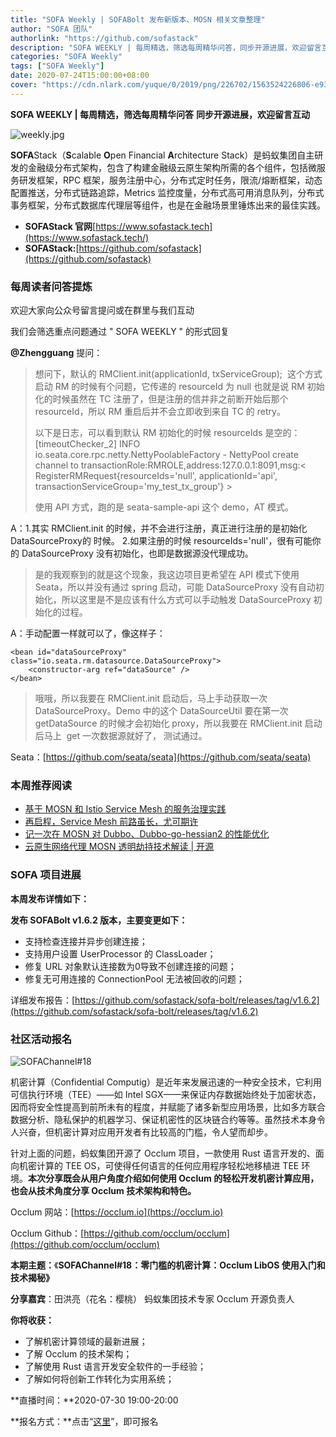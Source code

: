 ```yaml
---
title: "SOFA Weekly | SOFABolt 发布新版本、MOSN 相关文章整理"
author: "SOFA 团队"
authorlink: "https://github.com/sofastack"
description: "SOFA WEEKLY | 每周精选，筛选每周精华问答，同步开源进展，欢迎留言互动。"
categories: "SOFA Weekly"
tags: ["SOFA Weekly"]
date: 2020-07-24T15:00:00+08:00
cover: "https://cdn.nlark.com/yuque/0/2019/png/226702/1563524226806-e93607a3-1b77-4ca2-8c3c-0384ab966154.png"
---
```


**SOFA WEEKLY | 每周精选，筛选每周精华问答**
**同步开源进展，欢迎留言互动**

![weekly.jpg](https://cdn.nlark.com/yuque/0/2019/jpeg/226702/1562925824761-fc720f21-9622-437b-a783-0b0729eda119.jpeg)

**SOFA**Stack（**S**calable **O**pen Financial **A**rchitecture Stack）是蚂蚁集团自主研发的金融级分布式架构，包含了构建金融级云原生架构所需的各个组件，包括微服务研发框架，RPC 框架，服务注册中心，分布式定时任务，限流/熔断框架，动态配置推送，分布式链路追踪，Metrics 监控度量，分布式高可用消息队列，分布式事务框架，分布式数据库代理层等组件，也是在金融场景里锤炼出来的最佳实践。

- **SOFAStack 官网**[https://www.sofastack.tech](https://www.sofastack.tech/)
- **SOFAStack:**[https://github.com/sofastack](https://github.com/sofastack)

### 每周读者问答提炼

欢迎大家向公众号留言提问或在群里与我们互动

我们会筛选重点问题通过 " SOFA WEEKLY " 的形式回复

**@Zhengguang**  提问：

> 想问下，默认的 RMClient.init(applicationId, txServiceGroup);  这个方式启动 RM 的时候有个问题，它传递的 resourceId 为 null 也就是说 RM 初始化的时候虽然在 TC 注册了，但是注册的信并非之前断开始后那个 resourceId，所以 RM 重启后并不会立即收到来自 TC 的 retry。  
> 
> 以下是日志，可以看到默认 RM 初始化的时候 resourceIds 是空的：
> [timeoutChecker_2] INFO io.seata.core.rpc.netty.NettyPoolableFactory - NettyPool create channel to transactionRole:RMROLE,address:127.0.0.1:8091,msg:< RegisterRMRequest{resourceIds='null', applicationId='api', transactionServiceGroup='my_test_tx_group'} >
> 
> 使用 API 方式，跑的是 seata-sample-api 这个 demo，AT 模式。

A：1.其实 RMClient.init 的时候，并不会进行注册，真正进行注册的是初始化 DataSourceProxy的 时候。
2.如果注册的时候 resourceIds='null'，很有可能你的 DataSourceProxy 没有初始化，也即是数据源没代理成功。

> 是的我观察到的就是这个现象，我这边项目更希望在 API 模式下使用 Seata，所以并没有通过 spring 启动，可能 DataSourceProxy 没有自动初始化，所以这里是不是应该有什么方式可以手动触发 DataSourceProxy 初始化的过程。

A：手动配置一样就可以了，像这样子：
```
<bean id="dataSourceProxy" class="io.seata.rm.datasource.DataSourceProxy">
    <constructor-arg ref="dataSource" />
</bean>
```

> 哦哦，所以我要在 RMClient.init 启动后，马上手动获取一次 DataSourceProxy。Demo 中的这个 DataSourceUtil 要在第一次 getDataSource 的时候才会初始化 proxy，所以我要在 RMClient.init 启动后马上  get 一次数据源就好了， 测试通过。

Seata：[https://github.com/seata/seata](https://github.com/seata/seata)

### 本周推荐阅读

- [基于 MOSN 和 Istio Service Mesh 的服务治理实践](/blog/mosn-istio-service-mesh/)
- [再启程，Service Mesh 前路虽长，尤可期许](/blog/service-mesh-the-road-ahead-long/)
- [记一次在 MOSN 对 Dubbo、Dubbo-go-hessian2 的性能优化](/blog/mosn-dubbo-dubbo-go-hessian2-performance-optimization/)
- [云原生网络代理 MOSN 透明劫持技术解读 | 开源](/blog/mosn-transparent-hijacking/)

### SOFA 项目进展

**本周发布详情如下：**

**发布 SOFABolt v1.6.2 版本，主要变更如下：**

- 支持检查连接并异步创建连接；
- 支持用户设置 UserProcessor 的 ClassLoader；
- 修复 URL 对象默认连接数为0导致不创建连接的问题；
- 修复无可用连接的 ConnectionPool 无法被回收的问题；

详细发布报告：[https://github.com/sofastack/sofa-bolt/releases/tag/v1.6.2](https://github.com/sofastack/sofa-bolt/releases/tag/v1.6.2)

### 社区活动报名

![SOFAChannel#18](https://cdn.nlark.com/yuque/0/2020/jpeg/226702/1595586930012-b60cdc2c-60da-44cc-b1d8-1c2f219e7e19.jpeg)

机密计算（Confidential Computig）是近年来发展迅速的一种安全技术，它利用可信执行环境（TEE）——如 Intel SGX——来保证内存数据始终处于加密状态，因而将安全性提高到前所未有的程度，并赋能了诸多新型应用场景，比如多方联合数据分析、隐私保护的机器学习、保证机密性的区块链合约等等。虽然技术本身令人兴奋，但机密计算对应用开发者有比较高的门槛，令人望而却步。

针对上面的问题，蚂蚁集团开源了 Occlum 项目，一款使用 Rust 语言开发的、面向机密计算的 TEE OS，可使得任何语言的任何应用程序轻松地移植进 TEE 环境。**本次分享既会从用户角度介绍如何使用 Occlum 的轻松开发机密计算应用，也会从技术角度分享 Occlum 技术架构和特色。**

Occlum 网站：[https://occlum.io](https://occlum.io)

Occlum Github：[https://github.com/occlum/occlum](https://github.com/occlum/occlum)

**本期主题：**《**SOFAChannel#18：零门槛的机密计算：Occlum LibOS 使用入门和技术揭秘》**

**分享嘉宾**：田洪亮（花名：樱桃） 蚂蚁集团技术专家 Occlum 开源负责人

**你将收获：**

- 了解机密计算领域的最新进展；
- 了解 Occlum 的技术架构；
- 了解使用 Rust 语言开发安全软件的一手经验；
- 了解如何将创新工作转化为实用系统；

**直播时间：**2020-07-30 19:00-20:00

**报名方式：**点击“[这里](https://tech.antfin.com/community/live/1280)”，即可报名

